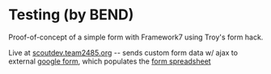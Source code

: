 # Testing (by BEND)

Proof-of-concept of a simple form with Framework7 using Troy's form hack.

Live at <a href="http://scoutdev.team2485.org">scoutdev.team2485.org</a> -- sends custom form data w/ ajax to external <a href="https://docs.google.com/a/francisparker.org/forms/d/1JVez5ms9mGhhYTlkXBgX2zOfWVK4wVG1znK6ZAFXohI/viewform">google form</a>, which populates the <a href="https://docs.google.com/spreadsheets/d/1PzvCBN-JtZgVSkTCmSG2RpXVtbNPFO-Q3Dt9Kh7SBhQ/edit#gid=2098016779">form spreadsheet</a>

